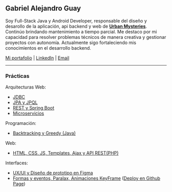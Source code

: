 ## Gabriel Alejandro Guay 
Soy Full-Stack Java y Android Developer, responsable del diseño y desarollo de la aplicación, api backend y web de [**Urban Mysteries**](urbanmysteries.com.ar). Continúo brindando mantenimiento a tiempo parcial. Me destaco por mi capacidad para resolver problemas técnicos de manera creativa y gestionar proyectos con autonomía. Actualmente sigo fortaleciendo mis conocimientos en el desarrollo backend.

[Mi portafolio](https://galeguay.github.io/portfolio/) | [LinkedIn](https://linkedin.com/in/galeguay) | [Email](mailto:galeguay@gmail.com)

***
### Prácticas

Arquitecturas Web:
 - [JDBC](https://github.com/galeguay/arquitecturas-web/tree/main/EjercicioIntegrador1)
 - [JPA y JPQL](https://github.com/galeguay/arquitecturas-web/tree/main/EjercicioIntegrador2)
 - [REST y Spring Boot](https://github.com/galeguay/arquitecturas-web/tree/main/EjercicioIntegrador3)
 - [Microservicios](https://github.com/galeguay/arquitecturas-web/tree/main/EjercicioIntegradorMsvc)

Programación:
 - [Backtracking y Greedy (Java)](https://github.com/galeguay/prog3_tpe)

Web:
 - [HTML, CSS, JS, Templates, Ajax y API REST(PHP)](https://github.com/galeguay/web2-tpe)

Interfaces:
 - [UX/UI y Diseño de prototipo en Figma](https://www.figma.com/design/viqwnWkVKz5k2fwTNBmgNV/TP-N1?node-id=21-76&t=eriFDTXru4406jub-1)
 - [Formas y eventos, Paralax, Animaciones KeyFrame](https://github.com/galeguay/interfaces_tpe) ([Deploy en Github Page](https://galeguay.github.io/interfaces_tpe/))
